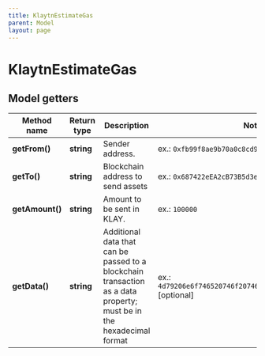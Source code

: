 ```yaml
---
title: KlaytnEstimateGas
parent: Model
layout: page
---
```


# KlaytnEstimateGas

## Model getters

Method name | Return type | Description | Notes
------------ | ------------- | ------------- | -------------
**getFrom()** | **string** | Sender address. | ex.: `0xfb99f8ae9b70a0c8cd96ae665bbaf85a7e01a2ef`
**getTo()** | **string** | Blockchain address to send assets | ex.: `0x687422eEA2cB73B5d3e242bA5456b782919AFc85`
**getAmount()** | **string** | Amount to be sent in KLAY. | ex.: `100000`
**getData()** | **string** | Additional data that can be passed to a blockchain transaction as a data property; must be in the hexadecimal format | ex.: `4d79206e6f746520746f2074686520726563697069656e74` [optional]

